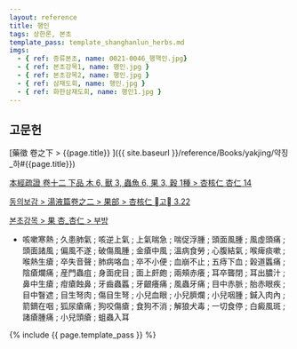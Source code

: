 ```yaml
---
layout: reference
title: 행인
tags: 상한론, 본초
template_pass: template_shanghanlun_herbs.md
imgs:
  - { ref: 증류본초, name: 0021-0046_행핵인.jpg}
  - { ref: 본초강목1, name: 행인.jpg }
  - { ref: 본초강목2, name: 행인.jpg }
  - { ref: 삼재도회, name: 행인.jpg }
  - { ref: 화한삼재도회, name: 행인1.jpg }
---
```



## 고문헌

[藥徵 卷之下 > {{page.title}} ]({{ site.baseurl }}/reference/Books/yakjing/약징_하#{{page.title}})


[本經疏證 卷十二 下品 木 6, 獸 3, 蟲魚 6, 果 3, 穀 1種 > 杏核仁 杏仁 14](https://mediclassics.kr/books/154/volume/12/#content_62)





[동의보감 > 湯液篇卷之二 > 果部 >  杏核仁 고 3.22](https://mediclassics.kr/books/8/volume/21/#content_736)

[본초강목 > 果	杏_杏仁 > 부방]()

* 咳嗽寒熱 ; 久患肺氣 ; 咳逆上氣 ; 上氣喘急 ; 喘促浮腫 ; 頭面風腫 ; 風虛頭痛 ; 頭面諸風 ; 偏風不遂 ; 破傷風腫 ; 金瘡中風 ; 溫病食勞 ; 心腹結氣 ; 喉痺痰嗽 ; 喉熱生瘡 ; 卒失音聲 ; 肺病咯血 ; 卒不小便 ; 血崩不止 ; 五痔下血 ; 榖道䘌痛 ; 陰瘡爛痛 ; 産門蟲疽 ; 身面疣目 ; 面上皯皰 ; 兩頰赤癢 ; 耳卒聾閉 ; 耳出膿汁 ; 鼻中生瘡 ; 疳瘡蝕鼻 ; 牙齒蟲䘌 ; 牙齦癢痛 ; 風蟲牙痛 ; 目中赤脈 ; 胎赤眼疾 ; 目中瞖遮 ; 目生弩肉 ; 傷目生弩 ; 小兒血眼 ; 小兒臍爛 ; 小兒咽腫 ; 鍼入肉內 ; 箭鏑在咽 ; 狐尿瘡痛 ; 狗咬傷瘡 ; 食狗不消 ; 解狼犬毒 ; 一切食停 ; 白癜風斑 ; 諸瘡腫痛 ; 小兒頭瘡 ; 蛆蟲入耳




{% include {{ page.template_pass }} %}
